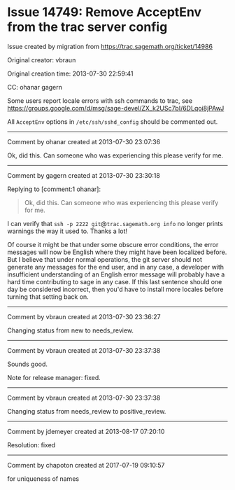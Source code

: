 # Issue 14749: Remove AcceptEnv from the trac server config

Issue created by migration from https://trac.sagemath.org/ticket/14986

Original creator: vbraun

Original creation time: 2013-07-30 22:59:41

CC:  ohanar gagern

Some users report locale errors with ssh commands to trac, see https://groups.google.com/d/msg/sage-devel/ZX_k2USc7bI/6DLqoi8jPAwJ

All `AcceptEnv` options in `/etc/ssh/sshd_config` should be commented out.




---

Comment by ohanar created at 2013-07-30 23:07:36

Ok, did this. Can someone who was experiencing this please verify for me.


---

Comment by gagern created at 2013-07-30 23:30:18

Replying to [comment:1 ohanar]:
> Ok, did this. Can someone who was experiencing this please verify for me.

I can verify that `ssh -p 2222 git`@`trac.sagemath.org info` no longer prints warnings the way it used to. Thanks a lot!

Of course it might be that under some obscure error conditions, the error messages will now be English where they might have been localized before. But I believe that under normal operations, the git server should not generate any messages for the end user, and in any case, a developer with insufficient understanding of an English error message will probably have a hard time contributing to sage in any case. If this last sentence should one day be considered incorrect, then you'd have to install more locales before turning that setting back on.


---

Comment by vbraun created at 2013-07-30 23:36:27

Changing status from new to needs_review.


---

Comment by vbraun created at 2013-07-30 23:37:38

Sounds good.

Note for release manager: fixed.


---

Comment by vbraun created at 2013-07-30 23:37:38

Changing status from needs_review to positive_review.


---

Comment by jdemeyer created at 2013-08-17 07:20:10

Resolution: fixed


---

Comment by chapoton created at 2017-07-19 09:10:57

for uniqueness of names
